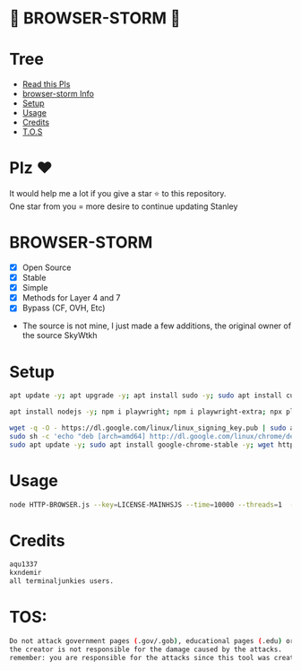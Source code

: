 # 🚀 BROWSER-STORM 🚀

# Tree
* [Read this Pls](#plz-%EF%B8%8F)
* [browser-storm Info](BROWSER-STORM)
* [Setup](#Setup)
* [Usage](#Usage)
* [Credits](#Credits)
* [T.O.S](#TOS)

# Plz ♥️
It would help me a lot if you give a star ⭐ to this repository.<br>
One star from you = more desire to continue updating Stanley

# BROWSER-STORM
- [x] Open Source
- [x] Stable
- [x] Simple
- [x] Methods for Layer 4 and 7
- [x] Bypass (CF, OVH, Etc)  
- The source is not mine, I just made a few additions, the original owner of the source SkyWtkh

# Setup
```sh
apt update -y; apt upgrade -y; apt install sudo -y; sudo apt install curl; curl -sL https://deb.nodesource.com/setup_16.x | sudo bash -

apt install nodejs -y; npm i playwright; npm i playwright-extra; npx playwright install-deps; npm i socks; npm i header-generator; npm i request; npm i cluster; npm i gradient-string; npm i url; npm i tls; npm i dns; npm i stream; npm i events; npm i tough-cookie; npm i ua-parser-js; npm i ua-parser-js;

wget -q -O - https://dl.google.com/linux/linux_signing_key.pub | sudo apt-key add -
sudo sh -c 'echo "deb [arch=amd64] http://dl.google.com/linux/chrome/deb/ stable main" >> /etc/apt/sources.list.d/google.list'
sudo apt update -y; sudo apt install google-chrome-stable -y; wget https://dl.google.com/linux/direct/google-chrome-stable_current_amd64.deb; sudo apt install ./google-chrome-stable_current_amd64.deb;

```

# Usage
```sh
node HTTP-BROWSER.js --key=LICENSE-MAINHSJS --time=10000 --threads=1  --requests=1 --mode=GET --proxy=socks4.txt --target=
```

# Credits
```sh
aqu1337
kxndemir
all terminaljunkies users.
```

# TOS:
```sh
Do not attack government pages (.gov/.gob), educational pages (.edu) or the United States Department of Defense (.mil), 
the creator is not responsible for the damage caused by the attacks. 
remember: you are responsible for the attacks since this tool was created for educational purposes
```
